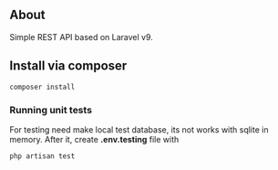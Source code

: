 ## About

Simple REST API based on Laravel v9.

## Install via composer
    composer install

### Running unit tests

For testing need make local test database, its not works with sqlite in memory. After it, create <b>.env.testing</b> file with 

    php artisan test

